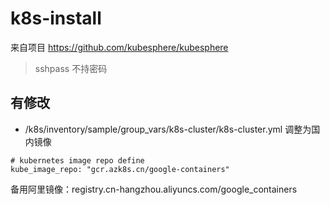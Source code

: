 # k8s-install

来自项目 https://github.com/kubesphere/kubesphere

> sshpass 不持密码



## 有修改
* /k8s/inventory/sample/group_vars/k8s-cluster/k8s-cluster.yml
调整为国内镜像
```
# kubernetes image repo define
kube_image_repo: "gcr.azk8s.cn/google-containers"
```
备用阿里镜像：registry.cn-hangzhou.aliyuncs.com/google_containers
